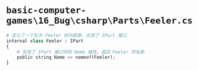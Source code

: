 # `basic-computer-games\16_Bug\csharp\Parts\Feeler.cs`

```py
# 定义了一个名为 Feeler 的内部类，实现了 IPart 接口
internal class Feeler : IPart
{
    # 实现了 IPart 接口中的 Name 属性，返回 Feeler 的名称
    public string Name => nameof(Feeler);
}
```